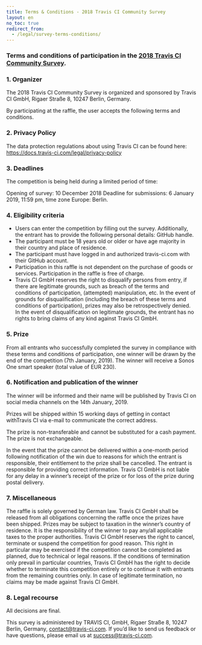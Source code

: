 ```yaml
---
title: Terms & Conditions - 2018 Travis CI Community Survey
layout: en
no_toc: true
redirect_from:
  - /legal/survey-terms-conditions/
---
```


### Terms and conditions of participation in the [2018 Travis CI Community Survey](https://survey.travis-ci.com).

### 1. Organizer

The 2018 Travis CI Community Survey is organized and sponsored by Travis CI GmbH, Rigaer Straße 8, 10247 Berlin, Germany.

By participating at the raffle, the user accepts the following terms and conditions.

### 2. Privacy Policy 

The data protection regulations about using Travis CI can be found here:
https://docs.travis-ci.com/legal/privacy-policy 

### 3. Deadlines

The competition is being held during a limited period of time:

Opening of survey: 10 December 2018
Deadline for submissions: 6 January 2019, 11:59 pm, time zone Europe: Berlin.

### 4. Eligibility criteria

* Users can enter the competition by filling out the survey. Additionally, the entrant has to provide the following personal details: GitHub handle.
* The participant must be 18 years old or older or have age majority in their country and place of residence.
* The participant must have logged in and authorized travis-ci.com with their GitHub account.
* Participation in this raffle is not dependent on the purchase of goods or services. Participation in the raffle is free of charge.
* Travis CI GmbH reserves the right to disqualify persons from entry, if there are legitimate grounds, such as breach of the terms and conditions of participation, (attempted) manipulation, etc. In the event of grounds for disqualification (including the breach of
these terms and conditions of participation), prizes may also be retrospectively denied. In the event of disqualification on legitimate grounds, the entrant has no rights to bring
claims of any kind against Travis CI GmbH.

### 5. Prize

From all entrants who successfully completed the survey in compliance with these terms and conditions of participation, one winner will be drawn by the end of the competition (7th January, 2019). The winner will receive a Sonos One smart speaker (total value of EUR 230).

### 6. Notification and publication of the winner

The winner will be informed and their name will be published by Travis CI on social media channels on the 14th January, 2019.

Prizes will be shipped within 15 working days of getting in contact withTravis CI via e-mail to
communicate the correct address. 

The prize is non-transferable and cannot be substituted for a cash payment. The prize is not exchangeable.

In the event that the prize cannot be delivered within a one-month period following notification of the win due to reasons for which the entrant is responsible, their entitlement to the prize shall be cancelled. The entrant is responsible for providing correct information. Travis CI GmbH is not liable for any delay in a winner’s receipt of the prize or for loss of the prize during postal delivery.

### 7. Miscellaneous

The raffle is solely governed by German law. Travis CI GmbH shall be released from all obligations concerning the raffle once the prizes have been shipped. Prizes may be subject to taxation in the winner’s country of residence. It is the responsibility of the winner to pay any/all applicable taxes to the proper authorities.
Travis CI GmbH reserves the right to cancel, terminate or suspend the competition for good reason. This right in particular may be exercised if the competition cannot be completed as planned, due to technical or legal reasons. If the conditions of termination only prevail in particular countries, Travis CI GmbH has the right to decide whether to terminate this competition entirely or to continue it with entrants from the remaining countries only. In case of legitimate termination, no claims may be made against Travis CI GmbH.


### 8. Legal recourse 

All decisions are final.

This survey is administered by TRAVIS CI, GmbH, Rigaer Straße 8, 10247 Berlin, Germany, contact@travis-ci.com. If you’d like to send us feedback or have questions, please email us at success@travis-ci.com.
